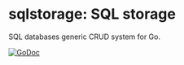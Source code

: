 # sqlstorage: SQL storage

SQL databases generic CRUD system for Go.

[![GoDoc](https://godoc.org/github.com/facette/sqlstorage?status.svg)](https://godoc.org/github.com/facette/sqlstorage)
